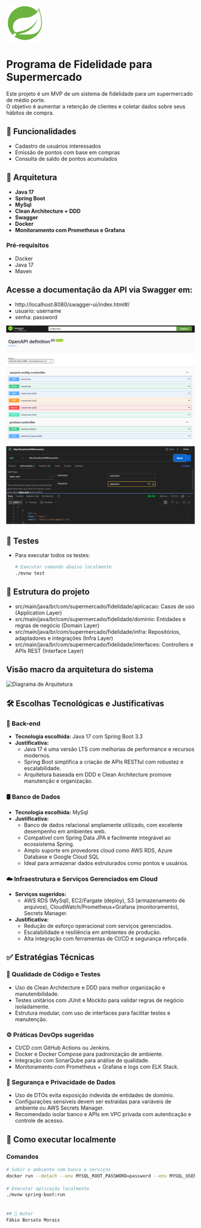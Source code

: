 <img src="https://raw.githubusercontent.com/github/explore/main/topics/spring-boot/spring-boot.png" width="100" alt="Programa de Fidelidade"/>

# Programa de Fidelidade para Supermercado

Este projeto é um MVP de um sistema de fidelidade para um supermercado de médio porte.  
O objetivo é aumentar a retenção de clientes e coletar dados sobre seus hábitos de compra.

## 🎯 Funcionalidades

- Cadastro de usuários interessados
- Emissão de pontos com base em compras
- Consulta de saldo de pontos acumulados

## 🧱 Arquitetura

- **Java 17**
- **Spring Boot**
- **MySql**
- **Clean Architecture + DDD**
- **Swagger**
- **Docker**
- **Monitoramento com Prometheus e Grafana**


### Pré-requisitos

- Docker
- Java 17
- Maven

## Acesse a documentação da API via Swagger em:
- http://localhost:8080/swagger-ui/index.html#/
- usuario: username
- senha: password
  
![Swagger](imagens/swagger.png)



![Postman](imagens/postman.png)

## 🧪 Testes
 - Para executar todos os testes:
   ```bash
   # Executar comando abaixo localmente
   ./mvnw test

## 📂 Estrutura do projeto
 - src/main/java/br/com/supermercado/fidelidade/aplicacao: Casos de uso (Application Layer)
 - src/main/java/br/com/supermercado/fidelidade/dominio: Entidades e regras de negócio (Domain Layer)
 - src/main/java/br/com/supermercado/fidelidade/infra: Repositórios, adaptadores e integrações (Infra Layer)
 - src/main/java/br/com/supermercado/fidelidade/interfaces: Controllers e APIs REST (Interface Layer)

## Visão macro da arquitetura do sistema
![Diagrama de Arquitetura](imagens/visao_macro.png)

## 🛠️ Escolhas Tecnológicas e Justificativas

### 🔧 Back-end

- **Tecnologia escolhida:** Java 17 com Spring Boot 3.3  
- **Justificativa:**
  - Java 17 é uma versão LTS com melhorias de performance e recursos modernos.
  - Spring Boot simplifica a criação de APIs RESTful com robustez e escalabilidade.
  - Arquitetura baseada em DDD e Clean Architecture promove manutenção e organização.

### 🛢 Banco de Dados

- **Tecnologia escolhida:** MySql  
- **Justificativa:**
  - Banco de dados relacional amplamente utilizado, com excelente desempenho em ambientes web.
  - Compatível com Spring Data JPA e facilmente integrável ao ecossistema Spring.
  - Amplo suporte em provedores cloud como AWS RDS, Azure Database e Google Cloud SQL
  - Ideal para armazenar dados estruturados como pontos e usuários.

### ☁️ Infraestrutura e Serviços Gerenciados em Cloud

- **Serviços sugeridos:**
  - AWS RDS (MySql), EC2/Fargate (deploy), S3 (armazenamento de arquivos), CloudWatch/Prometheus+Grafana (monitoramento), Secrets Manager.
- **Justificativa:**
  - Redução de esforço operacional com serviços gerenciados.
  - Escalabilidade e resiliência em ambientes de produção.
  - Alta integração com ferramentas de CI/CD e segurança reforçada.


## ✅ Estratégias Técnicas

### 📌 Qualidade de Código e Testes

- Uso de Clean Architecture e DDD para melhor organização e manutenibilidade.
- Testes unitários com JUnit e Mockito para validar regras de negócio isoladamente.
- Estrutura modular, com uso de interfaces para facilitar testes e manutenção.

### ⚙️ Práticas DevOps sugeridas

- CI/CD com GitHub Actions ou Jenkins.
- Docker e Docker Compose para padronização de ambiente.
- Integração com SonarQube para análise de qualidade.
- Monitoramento com Prometheus + Grafana e logs com ELK Stack.

### 🔐 Segurança e Privacidade de Dados

- Uso de DTOs evita exposição indevida de entidades de domínio.
- Configurações sensíveis devem ser extraídas para variáveis de ambiente ou AWS Secrets Manager.
- Recomendado isolar banco e APIs em VPC privada com autenticação e controle de acesso.



## 🚀 Como executar localmente

### Comandos

 ```bash
 # Subir o ambiente com banco e serviços
 docker run --detach --env MYSQL_ROOT_PASSWORD=password --env MYSQL_USER=user-fidelidade --env MYSQL_PASSWORD=password --env MYSQL_DATABASE=fidelidade --name mysql --publish 3306:3306 mysql:8-oracle

 # Executar aplicação localmente
 ./mvnw spring-boot:run


## 👤 Autor
Fábio Borsato Morais

